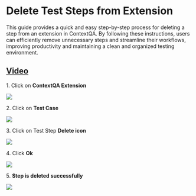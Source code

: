 # Delete Test Steps from Extension

This guide provides a quick and easy step-by-step process for deleting a step from an extension in ContextQA. By following these instructions, users can efficiently remove unnecessary steps and streamline their workflows, improving productivity and maintaining a clean and organized testing environment.

## [Video](https://youtu.be/5Lo4AxgiEuE?feature=shared)

1\. Click on **ContextQA Extension**

![](https://ajeuwbhvhr.cloudimg.io/colony-recorder.s3.amazonaws.com/files/2024-03-01/ff2a710d-df9d-4f0b-9586-e00a01d5c582/ascreenshot.jpeg?tl_px=1060,0&br_px=1920,480&force_format=png&width=860&wat_scale=76&wat=1&wat_opacity=0.7&wat_gravity=northwest&wat_url=https://colony-recorder.s3.us-west-1.amazonaws.com/images/watermarks/FB923C_standard.png&wat_pad=592,52)


2\. Click on **Test Case**

![](https://ajeuwbhvhr.cloudimg.io/colony-recorder.s3.amazonaws.com/files/2024-03-01/c1cf2814-e693-47c4-a77f-2fe1905da33e/ascreenshot.jpeg?tl_px=1060,151&br_px=1920,632&force_format=png&width=860&wat_scale=76&wat=1&wat_opacity=0.7&wat_gravity=northwest&wat_url=https://colony-recorder.s3.us-west-1.amazonaws.com/images/watermarks/FB923C_standard.png&wat_pad=432,212)


3\. Click on Test Step **Delete icon**

![](https://ajeuwbhvhr.cloudimg.io/colony-recorder.s3.amazonaws.com/files/2024-03-01/0f5d07f4-29a0-4d63-aafc-a2be0a4a0d60/ascreenshot.jpeg?tl_px=773,244&br_px=1920,885&force_format=png&width=1120.0&wat=1&wat_opacity=0.7&wat_gravity=northwest&wat_url=https://colony-recorder.s3.us-west-1.amazonaws.com/images/watermarks/FB923C_standard.png&wat_pad=964,276)


4\. Click **Ok**

![](https://ajeuwbhvhr.cloudimg.io/colony-recorder.s3.amazonaws.com/files/2024-03-01/ee5680e5-7d94-4714-bb34-8190b5885649/ascreenshot.jpeg?tl_px=773,0&br_px=1920,640&force_format=png&width=1120.0&wat=1&wat_opacity=0.7&wat_gravity=northwest&wat_url=https://colony-recorder.s3.us-west-1.amazonaws.com/images/watermarks/FB923C_standard.png&wat_pad=851,187)


5\. **Step is deleted successfully**

![](https://ajeuwbhvhr.cloudimg.io/colony-recorder.s3.amazonaws.com/files/2024-03-01/983a4d83-8ce3-4845-a4eb-6fe1dcbacd00/ascreenshot.jpeg?tl_px=1060,375&br_px=1920,856&force_format=png&width=860&wat_scale=76&wat=1&wat_opacity=0.7&wat_gravity=northwest&wat_url=https://colony-recorder.s3.us-west-1.amazonaws.com/images/watermarks/FB923C_standard.png&wat_pad=511,212)









